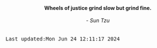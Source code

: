 
<div align="center"><b><span>Wheels of justice grind slow but grind fine.</span></b><br><br><i> - Sun Tzu</i></div>
<br><br><kbd>Last updated:Mon Jun 24 12:11:17 2024</kbd>